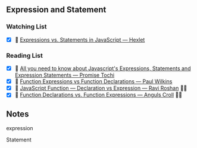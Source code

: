 ## Expression and Statement

### Watching List

- [x] 🎥 [Expressions vs. Statements in JavaScript — Hexlet](https://www.youtube.com/watch?v=WVyCrI1cHi8)

### Reading List

- [x] 📜 [All you need to know about Javascript's Expressions, Statements and Expression Statements — Promise Tochi](https://dev.to/promhize/javascript-in-depth-all-you-need-to-know-about-expressions-statements-and-expression-statements-5k2)
- [x] 📜 [Function Expressions vs Function Declarations — Paul Wilkins](https://www.sitepoint.com/function-expressions-vs-declarations/)
- [x] 📜 [JavaScript Function — Declaration vs Expression — Ravi Roshan](https://medium.com/@raviroshan.talk/javascript-function-declaration-vs-expression-f5873b8c7b38) 👏🏻
- [x] 📜 [Function Declarations vs. Function Expressions — Anguls Croll](https://javascriptweblog.wordpress.com/2010/07/06/function-declarations-vs-function-expressions/) 👏🏻

## Notes

expression

Statement